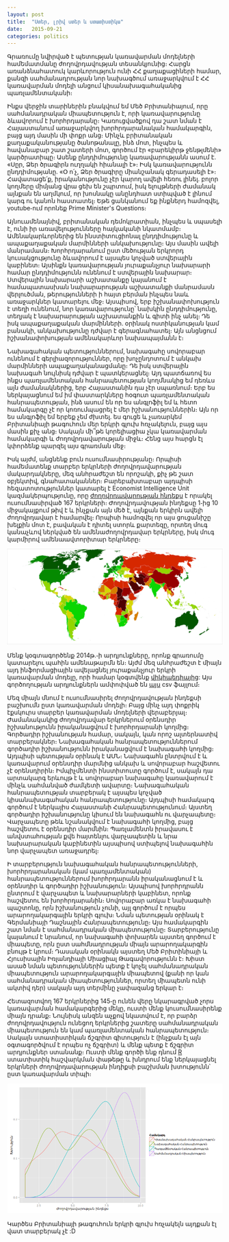 ```yaml
---
layout: post
title:  "Ստեր, լրիվ ստեր և ստատիստիկա"
date:	2015-09-21
categories: politics
---
```


Գրառումը նվիրված է պետության կառավարման մոդելների համեմատմանը ժողովրդավության
տեսանկյունից։ Հարցն առանձնահատուկ կարևորություն ունի ՀՀ քաղաքացիների համար,
քանզի սահմանադրության նոր նախագծում առաջարկվում է ՀՀ կառավարման մոդելի անցում
կիսանախագահականից պառլամենտականի։

Ինքս վերջին տարիներին բնակվում եմ Մեծ Բրիտանիայում, որը սահմանադրական
միապետություն է, որի կառավարությունը ձևավորում է խորհրդարանը։ Կառուցվածքով դա
շատ նման է Հայաստանում առաջարկվող խորհրդարանական համակարգին, բայց այդ մասին մի
փոքր անց։ Մինչև բրիտանական քաղաքականությանը ծանոթանալը, ինձ մոտ, ինչպես և
հավանաբար շատ շատերի մոտ, գործում էր «բարեկիրթ ջենթլմենի» կարծրատիպը։ Ասենք
ընդդիմությունը կառավարությանն ասում է․ «Սըր, Ձեր ծրագիրն ուղղակի հիանալի է»։
Իսկ կառավարությունն ընդդիմությանը․ «Օ ո՛չ, Ձեր ծրագիրը միանշանակ գերադասելի է»։
Հավատացե՛ք, իրականությունը չէր կարող ավելի հեռու լինել․ բոլոր կողմերը միմյանց
վրա ցեխ են շպրտում, իսկ ելույթների ժամանակ այնքան են աղմկում, որ խոսնակը
անընդհատ ստիպված է լինում կարգ ու կանոն հաստատել։ Եթե ցանկանում եք ինքներդ
համոզվել, youtube֊ում որոնեք Prime Minister's Questions։

Այնուամենայնիվ, բրիտանական դեմոկրատիան, ինչպես և սպասելի է, ունի իր
առավելությունները հայկականի նկատմամբ։ Ամենակարևորներից են ինստիտուցիոնալ
ընդդիմությունը և ապաքաղաքական մարմինների անկախությունը։ Այս մասին ավելի
մանրամասն։ Խորհրդարանում ըստ մեծության երկրորդ կուսակցությունը ձևավորում է
այսպես կոչված ստվերային կաբինետ։ Այսինքն կառավարության յուրաքանչյուր նախարարի
համար ընդդիմությունն ունենում է ստվերային նախարար։ Ստվերային նախարարի աշխատանքը
կայանում է համապատասխան նախարարության աշխատանքի մանրամասն վերլուծման,
թերությունների ի հայտ բերման ինչպես նաև առաջարկներ կատարելու մեջ։ Այսպիսով, երբ
իշխանափոխություն է տեղի ունենում, նոր կառավարությունը՝ նախկին ընդդիմությունը,
տեղյակ է նախարարության աշխատանքին և գիտի ինչ անել։ Դե իսկ ապաքաղաքական
մարմինների․ օրինակ ոստիկանության կամ բանակի, անկախությունը դժվար է
գերագնահատել։ Այն անցնցում իշխանափոխության ամենակարևոր նախապայմանն է։ 

Նախագահական պետություններում, նախագահը սովորաբար ունենում է
գերլիազորություններ, որը խոչընդոտում է անկախ մարմինների ապաքաղականացմանը։ Դե
իսկ ստվերային նախագահ նույնիսկ դժվար է պատկերացնել։ Այդ պատճառով ես ինքս
պառլամենտական հանրապետության կողմնակից եմ դեռևս այն ժամանակներից, երբ
Հայաստանին դա չէր սպառնում։ Երբ ես ներկայացնում եմ իմ փաստարկները հօգուտ
պառլամենտական հանրապետության, ինձ ասում են որ ես անգլոֆիլ եմ և հետո համակարգը
չէ որ կոռումպացրել է մեր իշխանություններին։ Այն որ ես անգլոֆիլ եմ երբեք չեմ
ժխտել․ ես գուցե և չառարկեմ Բրիտանիայի թագուհուն մեր երկրի գլուխ հռչակելուն,
բայց այս մասին քիչ անց։ Սակայն մի՞թե կորելիացիա չկա կառավարման համակարգի և
ժողովրդավարության միջև։ Հենց այս հարցն էլ կփորձենք պարզել այս գրառման մեջ։

Իսկ այժմ, անցնենք բուն ուսումնասիրությանը։ Որպիսի համեմատենք տարբեր երկրների
ժողովրդավարության մակարդակները, մեզ անհրաժեշտ են որոշակի, քիչ թե շատ օբյեկտիվ,
գնահատականներ։ Բարեբախտաբար այդպիսի հեզատոտություններ կատարել է Economist
Intelligence Unit կազմակերպությունը, որը [ժողովրդավարության
ինդեքս](https://en.wikipedia.org/wiki/Democracy_Index) է որակել ուսումնասիրված
167 երկրների։ Ժողովրդավության ինդեքսը 1֊ից 10 միջակայքում թիվ է և ինչքան այն
մեծ է, այնքան երկիրն ավելի ժողովրդավար է համարվել։ Որպիսի համոզվել որ այս
ցուցանիշը խելքին մոտ է, բավական է դիտել ստորև քարտեզը, որտեղ մուգ կանաչևով
ներկված են ամենաժողովրդավար երկրները, իսկ մուգ կարմիրով ամենաավտորիտար
երկրները։

![Democracy Index Map](/assets/EIU_Democracy_Index_2014_green_and_red.png)

Մենք կօգտագործենք 2014թ․֊ի արդյունքները, որոնք գրառումը կատարելու պահին
ամենաթարմն են։ Այժմ մեզ անհրաժեշտ է միայն այդ ինֆորմացիային ավելացնել
յուրաքանչյուր երկրի կառավարման մոդելը, որի համար կօգտվենք
[վիկիպեդիայից](https://en.wikipedia.org/wiki/List_of_countries_by_system_of_government):
Այս գործողության արդյունքներն ամփոփված են [այս](/assets/analysis.csv) csv
ֆայլում։

Մեզ միայն մնում է ուսումնասիրել ժողովրդավության ինդեքսի բաշխումն ըստ կառավարման
մոդելի։ Բայց մինչ այդ փոքրիկ էքսկուրս տարբեր կառավարման մոդելների վերաբերյալ։
Ժամանակակից ժողովրդավար երկրներում օրենսդիր իշխանությունն իրականացվում է
խորհրդարանի կողմից։ Գործադիր իշխանության համար, սակայն, կան որոշ ալտերնատիվ
տարբերակներ։ Նախագահական հանրապետություններում գործադիր իշխանությունն
իրականացվում է նախագահի կողմից։ Այդպիսի պետության օրինակ է ԱՄՆ։ Նախագահն
ընտրվում է և կառավարում օրենսդիր մարմնից անկախ և սովորաբար հաշվետու չէ
օրենսդիրին։ Իմպիչմենտի ինստիտուտը գործում է, սակայն դա արտակարգ երևույթ է և
սովորաբար նախագահը կառավարում է մինչև սահմանված ժամկետի ավարտը։ Նախագահական
հանրապետության տարբերակ է այսպես կոչված կիսանախագահական հանրապետությունը։
Այդպիսի համակարգ գործում է ներկայիս Հայաստանի Հանրապետությունում։ Այստեղ
գործադիր իշխանությունը կիսում են նախագահն ու վարչապետը։ Վարչապետը թեև
նշանակվում է նախագահի կողմից, բայց հաշվետու է օրենսդիր մարմնին։ Պառլամենտն
իրավասու է անվստահության քվե հայտենլու վարչապետին և նրա նախարարական կաբինետին
այսպիսով ստիպելով նախագահին նոր վարչապետ առաջադրել։

Ի տարբերություն նախագահական հանրապետությունների, խորհրդարանական (կամ
պառլամենտական) հանրապետություններում խորհրդարանն իրականացնում է և օրենսդիր և
գործադիր իշխանություն։ Այսպիսով խորհրդրանն ընտրում է վարչապետ և նախարարների
կաբինետ, որոնք հաշվետու են խորհրդարանին։ Սովորաբար առկա է նախագահի պաշտոնը, որն
իշխանություն չունի, այլ գործում է որպես արարողակարգային երկրի գլուխ։ Նման
պետության օրինակ է Գերմանիայի Դաշնային Հանրապետությունը։ Այս համակարգին շատ
նման է սահմանադրական միապետությունը։ Տարբերությունը կայանում է նրանում, որ
նախագահի փոխարեն այստեղ գործում է միապետը, որն ըստ սահմնադրության միայն
արարողակարգին բնույթ է կրում։ Դասական օրինակն այստեղ Մեծ Բրիտինիայի և
Հյուսիսային Իռլանդիայի Միացիալ Թագավորությունն է։ Խիստ ասած նման
պետություններին պետք է կոչել սահմանադրական միապետություն արարողակարգային
միապետով (քանի որ կան սահմանադրական միապետություններ, որտեղ միապետն ունի ակտիվ
դեր) սակայն այդ տերմինը չափազանց երկար է։

Հետազոտվող 167 երկրներից 145֊ը ունեն վերը նկարագրված չորս կառավարման
համակարգերից մեկը, ուստի մենք կուսումնասիրենք միայն դրանք։ Նույնիսկ անզեն աչքով
նկատվում է, որ բարձր ժողովրդավություն ունեցող երկրներից շատերը սահմանադրական
միապետություն են կամ պառլամենտական հանրապետություն։ Սակայն ստատիստիկան ճշգրիտ
գիտություն է (ինչքան էլ այն օգտագործվում է որպես ոչ ճշգրիտ) և մենք պետք է
ճշգրիտ արդյունքներ ստանանք։ Ուստի մենք գործի ենք դնում
[R](https://en.wikipedia.org/wiki/R_%28programming_language%29) ստատիստիկ
հաշվարկման փաթեթը և խնդրում ենք ներկայացնել երկրների ժողովրդավարության
ինդիքսի բաշխման խտությունն՝ ըստ կառավարման տիպի։

![Density Plot](/assets/plot.png)

Կարծես Բրիտանիայի թագուհուն երկրի գլուխ հռչակելն այդքան էլ վատ տարբերակ չէ :D

